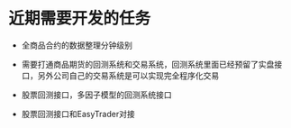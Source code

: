 # 近期需要开发的任务

* 全商品合约的数据整理分钟级别

* 需要打通商品期货的回测系统和交易系统，回测系统里面已经预留了实盘接口，另外公司自己的交易系统是可以实现完全程序化交易

* 股票回测接口，多因子模型的回测系统接口

* 股票回测接口和EasyTrader对接


